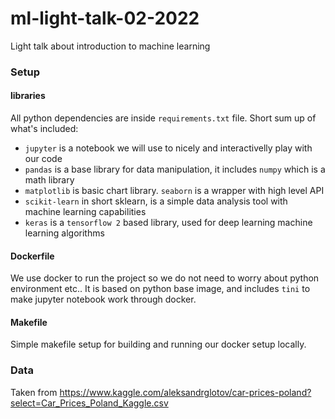 # ml-light-talk-02-2022
Light talk about introduction to machine learning

### Setup

#### libraries

All python dependencies are inside `requirements.txt` file. Short sum up of what's included:

- `jupyter` is a notebook we will use to nicely and interactivelly play with our code
- `pandas` is a base library for data manipulation, it includes `numpy` which is a math library
- `matplotlib` is basic chart library. `seaborn` is a wrapper with high level API
- `scikit-learn` in short sklearn, is a simple data analysis tool with machine learning capabilities
- `keras` is a `tensorflow 2` based library, used for deep learning machine learning algorithms

#### Dockerfile

We use docker to run the project so we do not need to worry about python environment etc..
It is based on python base image, and includes `tini` to make jupyter notebook work through docker.

#### Makefile

Simple makefile setup for building and running our docker setup locally.

### Data

Taken from https://www.kaggle.com/aleksandrglotov/car-prices-poland?select=Car_Prices_Poland_Kaggle.csv

